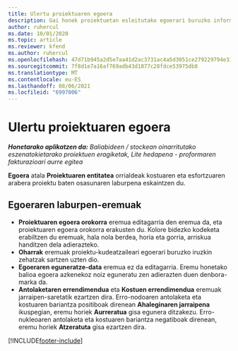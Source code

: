 ```yaml
---
title: Ulertu proiektuaren egoera
description: Gai honek proiektuetan esleitutako egoerari buruzko informazioa eskaintzen du Dynamics 365 Project Operations-en.
author: ruhercul
ms.date: 10/01/2020
ms.topic: article
ms.reviewer: kfend
ms.author: ruhercul
ms.openlocfilehash: 47d71b945a2d5e7aa41d2ac3731ac4a5d3051ce279229794e31c9673f688130e
ms.sourcegitcommit: 7f8d1e7a16af769adb43d1877c28fdce53975db8
ms.translationtype: MT
ms.contentlocale: eu-ES
ms.lasthandoff: 08/06/2021
ms.locfileid: "6997006"
---
```

# <a name="understand-project-status"></a>Ulertu proiektuaren egoera

_**Honetarako aplikatzen da:** Baliabideen / stockean oinarritutako eszenatokietarako proiektuen eragiketak, Lite hedapena - proformaren fakturazioari aurre egitea_


**Egoera** atala **Proiektuaren entitatea** orrialdeak kostuaren eta esfortzuaren arabera proiektu baten osasunaren laburpena eskaintzen du.


## <a name="status-summary-fields"></a>Egoeraren laburpen-eremuak

- **Proiektuaren egoera orokorra** eremua editagarria den eremua da, eta proiektuaren egoera orokorra erakusten du. Kolore bidezko kodeketa erabiltzen du eremuak, hala nola berdea, horia eta gorria, arriskua handitzen dela adierazteko. 
- **Oharrak** eremuak proiektu-kudeatzaileari egoerari buruzko iruzkin zehatzak sartzen uzten dio. 
- **Egoeraren eguneratze-data** eremua ez da editagarria. Eremu honetako balioa egoera azkenekoz noiz eguneratu zen adierazten duen denbora-marka da.
- **Antolaketaren errendimendua** eta **Kostuen errendimendua** eremuak jarraipen-saretatik ezartzen dira. Erro-nodoaren antolaketa eta kostuaren bariantza positiboak direnean **Ahaleginaren jarraipena** ikuspegian, eremu horiek **Aurreratua** gisa egunera ditzakezu. Erro-nukleoaren antolaketa eta kostuaren bariantza negatiboak direnean, eremu horiek **Atzeratuta** gisa ezartzen dira.


[!INCLUDE[footer-include](../includes/footer-banner.md)]